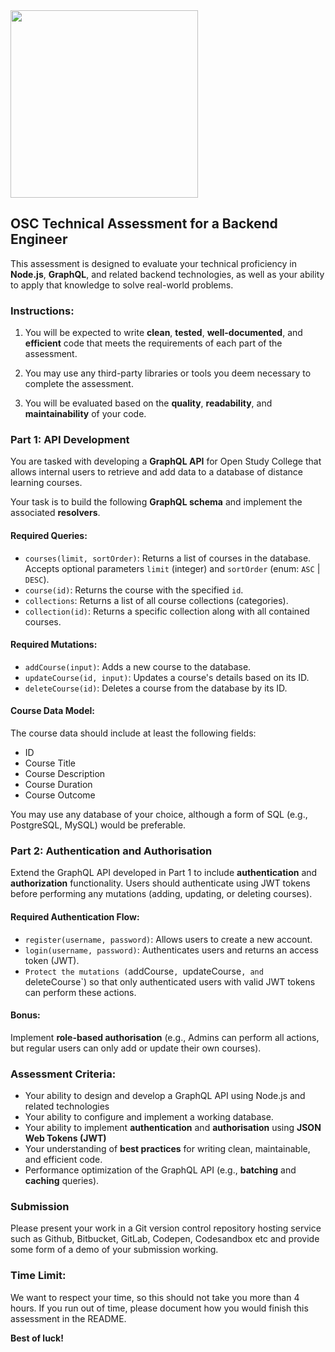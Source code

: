 <img src="https://user-images.githubusercontent.com/1517907/231233022-7eeda0e4-c61f-4ba3-8e73-643f8b24abc6.jpg" width="300">

OSC Technical Assessment for a Backend Engineer
-------------------------------------------------

This assessment is designed to evaluate your technical proficiency in **Node.js**, **GraphQL**, and related backend technologies, as well as your ability to apply that knowledge to solve real-world problems.

### Instructions:
    
1.  You will be expected to write **clean**, **tested**, **well-documented**, and **efficient** code that meets the requirements of each part of the assessment.
    
2.  You may use any third-party libraries or tools you deem necessary to complete the assessment.
    
3.  You will be evaluated based on the **quality**, **readability**, and **maintainability** of your code.
    

### Part 1: API Development

You are tasked with developing a **GraphQL API** for Open Study College that allows internal users to retrieve and add data to a database of distance learning courses.

Your task is to build the following **GraphQL schema** and implement the associated **resolvers**.

#### Required Queries: 
* `courses(limit, sortOrder)`: Returns a list of courses in the database. Accepts optional parameters `limit` (integer) and `sortOrder` (enum: `ASC` | `DESC`).
* `course(id)`: Returns the course with the specified `id`.
* `collections`: Returns a list of all course collections (categories).
* `collection(id)`: Returns a specific collection along with all contained courses.

#### Required Mutations:
* `addCourse(input)`: Adds a new course to the database.
* `updateCourse(id, input)`: Updates a course's details based on its ID.
* `deleteCourse(id)`: Deletes a course from the database by its ID.

#### Course Data Model:
The course data should include at least the following fields:
* ID
* Course Title
* Course Description
* Course Duration
* Course Outcome

You may use any database of your choice, although a form of SQL (e.g., PostgreSQL, MySQL) would be preferable.

### Part 2: Authentication and Authorisation

Extend the GraphQL API developed in Part 1 to include **authentication** and **authorization** functionality. Users should authenticate using JWT tokens before performing any mutations (adding, updating, or deleting courses).

#### Required Authentication Flow:
* `register(username, password)`: Allows users to create a new account.
* `login(username, password)`: Authenticates users and returns an access token (JWT).
* `Protect the mutations (`addCourse`, `updateCourse`, and `deleteCourse`) so that only authenticated users with valid JWT tokens can perform these actions.

#### Bonus:
Implement **role-based authorisation** (e.g., Admins can perform all actions, but regular users can only add or update their own courses).


### Assessment Criteria:

*   Your ability to design and develop a GraphQL API using Node.js and related technologies
*   Your ability to configure and implement a working database.
*   Your ability to implement **authentication** and **authorisation** using **JSON Web Tokens (JWT)**
*   Your understanding of **best practices** for writing clean, maintainable, and efficient code.
* Performance optimization of the GraphQL API (e.g., **batching** and **caching** queries).

### Submission

Please present your work in a Git version control repository hosting service such as Github, Bitbucket, GitLab, Codepen, Codesandbox etc and provide some form of a demo of your submission working.


### Time Limit:

We want to respect your time, so this should not take you more than 4 hours. If you run out of time, please document how you would finish this assessment in the README.


**Best of luck!**
